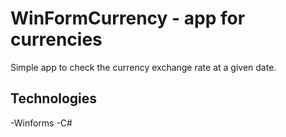 # WinFormCurrency - app for currencies

Simple app to check the currency exchange rate at a given date.

## Technologies

-Winforms
-C#
